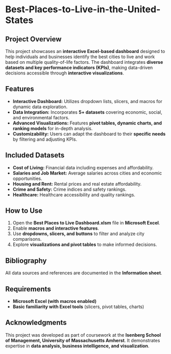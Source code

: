 # Best-Places-to-Live-in-the-United-States


## Project Overview
This project showcases an **interactive Excel-based dashboard** designed to help individuals and businesses identify the best cities to live and work based on multiple quality-of-life factors. The dashboard integrates **diverse datasets and key performance indicators (KPIs)**, making data-driven decisions accessible through **interactive visualizations**.

## Features
- **Interactive Dashboard:** Utilizes dropdown lists, slicers, and macros for dynamic data exploration.
- **Data Integration:** Incorporates **5+ datasets** covering economic, social, and environmental factors.
- **Advanced Visualizations:** Features **pivot tables, dynamic charts, and ranking models** for in-depth analysis.
- **Customizability:** Users can adapt the dashboard to their **specific needs** by filtering and adjusting KPIs.

## Included Datasets
- **Cost of Living:** Financial data including expenses and affordability.
- **Salaries and Job Market:** Average salaries across cities and economic opportunities.
- **Housing and Rent:** Rental prices and real estate affordability.
- **Crime and Safety:** Crime indices and safety rankings.
- **Healthcare:** Healthcare accessibility and quality rankings.

## How to Use
1. Open the **Best Places to Live Dashboard.xlsm** file in **Microsoft Excel**.
2. Enable **macros and interactive features**.
3. Use **dropdowns, slicers, and buttons** to filter and analyze city comparisons.
4. Explore **visualizations and pivot tables** to make informed decisions.

## Bibliography
All data sources and references are documented in the **Information sheet**.

## Requirements
- **Microsoft Excel (with macros enabled)**
- **Basic familiarity with Excel tools** (slicers, pivot tables, charts)

## Acknowledgments
This project was developed as part of coursework at the **Isenberg School of Management, University of Massachusetts Amherst**. It demonstrates expertise in **data analysis, business intelligence, and visualization**.
